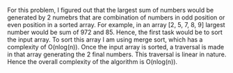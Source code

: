 For this problem, I figured out that the largest sum of numbers would be generated by 2 numebrs that are combination of numbers in odd position or even position in a sorted array. For example, in an array [2, 5, 7, 8, 9] largest number would be sum of 972 and 85. Hence, the first task would be to sort the input array. To sort this array I am using merge sort, which has a complexity of O(nlog(n)). Once the input array is sorted, a traversal is made in that array generating the 2 final numbers. This traversal is linear in nature. Hence the overall complexity of the algorithm is O(nlog(n)).
